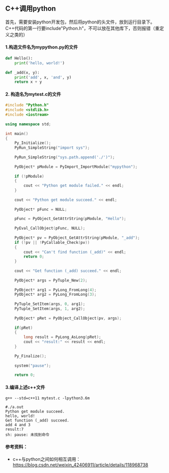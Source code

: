 ## C++调用python
首先，需要安装python开发包，然后将python的头文件，放到运行目录下。  
C++代码的第一行要include"Python.h"，不可以放在其他库下，否则报错（重定义之类的）  

#### 1.构造文件名为mypython.py的文件
```python
def Hello():
	print('hello, world!')
 
def _add(x, y):
	print('add', x, 'and', y)
	return x + y
```  
  
#### 2. 构造名为mytest.c的文件
```c++
#include "Python.h"
#include <stdlib.h>
#include <iostream>
 
using namespace std;
 
int main()
{
	Py_Initialize();
	PyRun_SimpleString("import sys");
 
	PyRun_SimpleString("sys.path.append('./')");
 
	PyObject* pModule = PyImport_ImportModule("mypython");
 
	if (!pModule)
	{
		cout << "Python get module failed." << endl;
	}
 
	cout << "Python get module succeed." << endl;
 
	PyObject* pFunc = NULL;
 
	pFunc = PyObject_GetAttrString(pModule, "Hello");
 
	PyEval_CallObject(pFunc, NULL);	
 
	PyObject* pv = PyObject_GetAttrString(pModule, "_add");
	if (!pv || !PyCallable_Check(pv))
	{
		cout << "Can't find function (_add)" << endl;
		return 0;
	}
 
	cout << "Get function (_add) succeed." << endl;
 
	PyObject* args = PyTuple_New(2);
	
	PyObject* arg1 = PyLong_FromLong(4);
	PyObject* arg2 = PyLong_FromLong(3);
 
	PyTuple_SetItem(args, 0, arg1);
	PyTuple_SetItem(args, 1, arg2);
 
	PyObject* pRet = PyObject_CallObject(pv, args);
 
	if(pRet)
	{
		long result = PyLong_AsLong(pRet);
		cout << "result:" << result << endl;
	}
 
	Py_Finalize();
 
	system("pause");
 
	return 0;
```
#### 3.编译上述c++文件
```shell
g++ --std=c++11 mytest.c -lpython3.6m

#./a.out
Python get module succeed.
hello, world!
Get function (_add) succeed.
add 4 and 3
result:7
sh: pause: 未找到命令
```


#### 参考资料：
+ c++与python之间如何相互调用：https://blog.csdn.net/weixin_42406911/article/details/118968738

